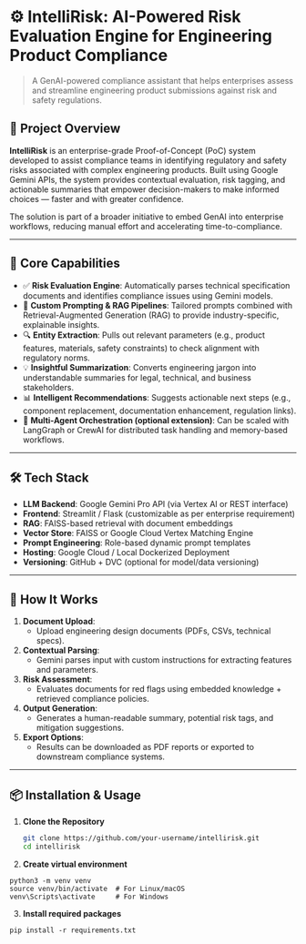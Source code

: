 # ⚙️ IntelliRisk: AI-Powered Risk Evaluation Engine for Engineering Product Compliance

> A GenAI-powered compliance assistant that helps enterprises assess and streamline engineering product submissions against risk and safety regulations.

## 📌 Project Overview

**IntelliRisk** is an enterprise-grade Proof-of-Concept (PoC) system developed to assist compliance teams in identifying regulatory and safety risks associated with complex engineering products. Built using Google Gemini APIs, the system provides contextual evaluation, risk tagging, and actionable summaries that empower decision-makers to make informed choices — faster and with greater confidence.

The solution is part of a broader initiative to embed GenAI into enterprise workflows, reducing manual effort and accelerating time-to-compliance.

---

## 🧠 Core Capabilities

- ✅ **Risk Evaluation Engine**: Automatically parses technical specification documents and identifies compliance issues using Gemini models.
- 🧾 **Custom Prompting & RAG Pipelines**: Tailored prompts combined with Retrieval-Augmented Generation (RAG) to provide industry-specific, explainable insights.
- 🔍 **Entity Extraction**: Pulls out relevant parameters (e.g., product features, materials, safety constraints) to check alignment with regulatory norms.
- 💡 **Insightful Summarization**: Converts engineering jargon into understandable summaries for legal, technical, and business stakeholders.
- 📊 **Intelligent Recommendations**: Suggests actionable next steps (e.g., component replacement, documentation enhancement, regulation links).
- 🧩 **Multi-Agent Orchestration (optional extension)**: Can be scaled with LangGraph or CrewAI for distributed task handling and memory-based workflows.

---

## 🛠 Tech Stack

- **LLM Backend**: Google Gemini Pro API (via Vertex AI or REST interface)
- **Frontend**: Streamlit / Flask (customizable as per enterprise requirement)
- **RAG**: FAISS-based retrieval with document embeddings
- **Vector Store**: FAISS or Google Cloud Vertex Matching Engine
- **Prompt Engineering**: Role-based dynamic prompt templates
- **Hosting**: Google Cloud / Local Dockerized Deployment
- **Versioning**: GitHub + DVC (optional for model/data versioning)

---

## 🚀 How It Works

1. **Document Upload**:
   - Upload engineering design documents (PDFs, CSVs, technical specs).
2. **Contextual Parsing**:
   - Gemini parses input with custom instructions for extracting features and parameters.
3. **Risk Assessment**:
   - Evaluates documents for red flags using embedded knowledge + retrieved compliance policies.
4. **Output Generation**:
   - Generates a human-readable summary, potential risk tags, and mitigation suggestions.
5. **Export Options**:
   - Results can be downloaded as PDF reports or exported to downstream compliance systems.

---

## 📦 Installation & Usage

1. **Clone the Repository**

   ```bash
   git clone https://github.com/your-username/intellirisk.git
   cd intellirisk
2. **Create virtual environment**
```
python3 -m venv venv
source venv/bin/activate  # For Linux/macOS
venv\Scripts\activate     # For Windows
```
3. **Install required packages**
```
pip install -r requirements.txt
```


